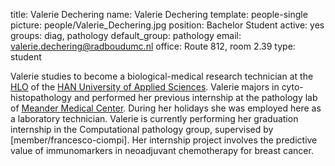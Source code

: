title: Valerie Dechering
name: Valerie Dechering
template: people-single
picture: people/Valerie_Dechering.jpg
position: Bachelor Student
active: yes
groups: diag, pathology
default_group: pathology
email: valerie.dechering@radboudumc.nl
office: Route 812, room 2.39
type: student

Valerie studies to become a biological-medical research technician at the [HLO](https://www.han.nl/opleidingen/hbo/biologie-medisch-laboratorium/voltijd/) of the [HAN University of Applied Sciences](https://www.han.nl/). Valerie majors in cyto- histopathology and performed her previous internship at the pathology lab of [Meander Medical Center](https://www.meandermc.nl/patientenportaal/home). During her holidays she was employed here as a laboratory technician. Valerie is currently performing her graduation internship in the Computational pathology group, supervised by [member/francesco-ciompi]. Her internship project involves the predictive value of immunomarkers in neoadjuvant chemotherapy for breast cancer. 
